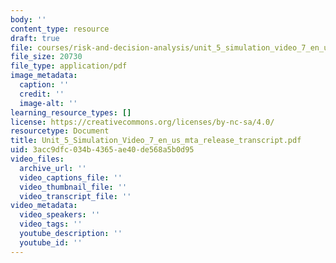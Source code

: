 ```yaml
---
body: ''
content_type: resource
draft: true
file: courses/risk-and-decision-analysis/unit_5_simulation_video_7_en_us_mta_release_transcript.pdf
file_size: 20730
file_type: application/pdf
image_metadata:
  caption: ''
  credit: ''
  image-alt: ''
learning_resource_types: []
license: https://creativecommons.org/licenses/by-nc-sa/4.0/
resourcetype: Document
title: Unit_5_Simulation_Video_7_en_us_mta_release_transcript.pdf
uid: 3acc9dfc-034b-4365-ae40-de568a5b0d95
video_files:
  archive_url: ''
  video_captions_file: ''
  video_thumbnail_file: ''
  video_transcript_file: ''
video_metadata:
  video_speakers: ''
  video_tags: ''
  youtube_description: ''
  youtube_id: ''
---
```


